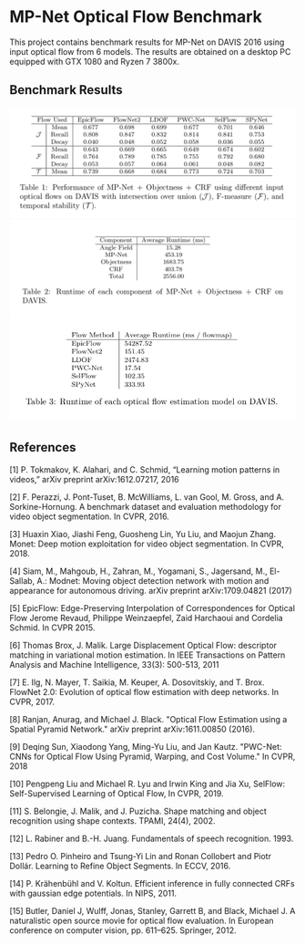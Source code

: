 # MP-Net Optical Flow Benchmark

This project contains benchmark results for MP-Net on DAVIS 2016 using input optical flow from 6 models. The results are obtained on a desktop PC equipped with GTX 1080 and Ryzen 7 3800x.

## Benchmark Results

![Table1](/Table/table1.png)
![Table2](/Table/table2.png)
![Table3](/Table/table3.png)

## References

[1] P. Tokmakov, K. Alahari, and C. Schmid, “Learning motion patterns in videos,” arXiv preprint arXiv:1612.07217, 2016

[2] F. Perazzi, J. Pont-Tuset, B. McWilliams, L. van Gool, M. Gross, and A. Sorkine-Hornung. A benchmark dataset and evaluation methodology for video object segmentation. In CVPR, 2016.

[3] Huaxin Xiao, Jiashi Feng, Guosheng Lin, Yu Liu, and Maojun Zhang. Monet: Deep motion exploitation for video object segmentation. In CVPR, 2018.

[4]  Siam, M., Mahgoub, H., Zahran, M., Yogamani, S., Jagersand, M., El-Sallab, A.: Modnet: Moving object detection network with motion and appearance for autonomous driving. arXiv preprint arXiv:1709.04821 (2017)

[5] EpicFlow: Edge-Preserving Interpolation of Correspondences for Optical Flow Jerome Revaud, Philippe Weinzaepfel, Zaid Harchaoui and Cordelia Schmid. In CVPR 2015.

[6] Thomas Brox, J. Malik. Large Displacement Optical Flow: descriptor matching in variational motion estimation. In IEEE Transactions on Pattern Analysis and Machine Intelligence, 33(3): 500-513, 2011

[7] E. Ilg, N. Mayer, T. Saikia, M. Keuper, A. Dosovitskiy, and T. Brox. FlowNet 2.0: Evolution of optical flow estimation with deep networks. In CVPR, 2017.

[8] Ranjan, Anurag, and Michael J. Black. "Optical Flow Estimation using a Spatial Pyramid Network." arXiv preprint arXiv:1611.00850 (2016).

[9] Deqing Sun, Xiaodong Yang, Ming-Yu Liu, and Jan Kautz. "PWC-Net: CNNs for Optical Flow Using Pyramid, Warping, and Cost Volume." In CVPR, 2018

[10] Pengpeng Liu and Michael R. Lyu and Irwin King and Jia Xu, SelFlow: Self-Supervised Learning of Optical Flow, In CVPR, 2019.

[11] S. Belongie, J. Malik, and J. Puzicha. Shape matching and object recognition using shape contexts. TPAMI, 24(4), 2002.

[12] L. Rabiner and B.-H. Juang. Fundamentals of speech recognition. 1993.

[13] Pedro O. Pinheiro and Tsung-Yi Lin and Ronan Collobert and Piotr Dollár. Learning to Refine Object Segments. In ECCV, 2016.

[14] P. Krӓhenbühl and V. Koltun. Efficient inference in fully connected CRFs with gaussian edge potentials. In NIPS, 2011.

[15] Butler, Daniel J, Wulff, Jonas, Stanley, Garrett B, and Black, Michael J. A naturalistic open source movie for optical flow evaluation. In European conference on computer vision, pp. 611–625. Springer, 2012.


